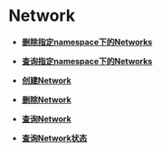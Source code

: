 # Network<a name="topic_300000000"></a>

 

-   **[删除指定namespace下的Networks](删除指定namespace下的Networks.md)**  

-   **[查询指定namespace下的Networks](查询指定namespace下的Networks.md)**  

-   **[创建Network](创建Network.md)**  

-   **[删除Network](删除Network.md)**  

-   **[查询Network](查询Network.md)**  

-   **[查询Network状态](查询Network状态.md)**  


